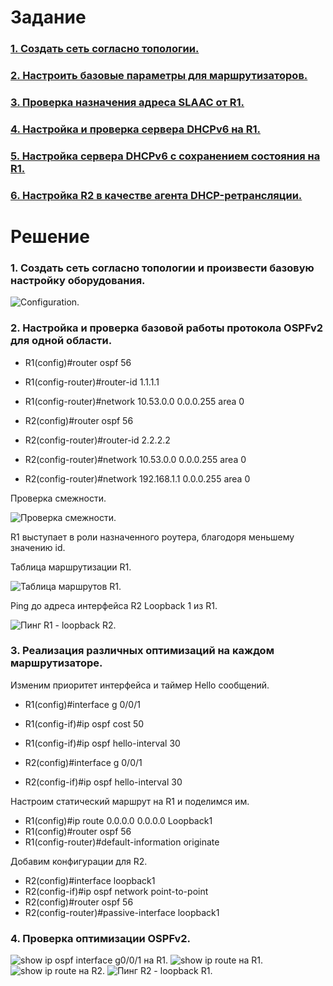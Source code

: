 # Задание
### [1. Создать сеть согласно топологии.](#1)
### [2. Настроить базовые параметры для маршрутизаторов.](#2)
### [3. Проверка назначения адреса SLAAC от R1.](#3)
### [4.	Настройка и проверка сервера DHCPv6 на R1.](#4)
### [5. Настройка сервера DHCPv6 с сохранением состояния на R1.](#5)
### [6. Настройка R2 в качестве агента DHCP-ретрансляции.](#6)

# Решение   
### <a name="1"> 1. Создать сеть согласно топологии и произвести базовую настройку оборудования.</a>  

<image src="./Conf.PNG" alt="Configuration.">  
  

### <a name="2"> 2. Настройка и проверка базовой работы протокола OSPFv2 для одной области.</a>  
  
  * R1(config)#router ospf 56  
  * R1(config-router)#router-id 1.1.1.1  
  * R1(config-router)#network 10.53.0.0 0.0.0.255 area 0  

  * R2(config)#router ospf 56  
  * R2(config-router)#router-id 2.2.2.2  
  * R2(config-router)#network 10.53.0.0 0.0.0.255 area 0  
  * R2(config-router)#network 192.168.1.1 0.0.0.255 area 0  
  
  Проверка смежности.  
  
  <image src="./r2-neighbor.PNG" alt="Проверка смежности.">  
   
  R1 выступает в роли назначенного роутера, благодоря меньшему значению id. 
    
  Таблица маршрутизации R1.
    
  <image src="./r1-route.PNG" alt="Таблица маршрутов R1."> 
    
  Ping до адреса интерфейса R2 Loopback 1 из R1.
    
  <image src="./r1-ping-loopback.PNG" alt="Пинг R1 - loopback R2.">  
    
### <a name="3"> 3. Реализация различных оптимизаций на каждом маршрутизаторе.</a>  
    
  Изменим приоритет интерфейса и таймер Hello сообщений.  
  * R1(config)#interface g 0/0/1  
  * R1(config-if)#ip ospf cost 50  
  * R1(config-if)#ip ospf hello-interval 30  
    
  * R2(config)#interface g 0/0/1  
  * R2(config-if)#ip ospf hello-interval 30  
    
 Настроим статический маршрут на R1 и поделимся им.  
    
  * R1(config)#ip route 0.0.0.0 0.0.0.0 Loopback1  
  * R1(config)#router ospf 56  
  * R1(config-router)#default-information originate  
    
  Добавим конфигурации для R2.
    
  * R2(config)#interface loopback1  
  * R2(config-if)#ip ospf network point-to-point  
  * R2(config)#router ospf 56  
  * R2(config-router)#passive-interface loopback1  
    
### <a name="4"> 4. Проверка оптимизации OSPFv2.</a>  
    
  <image src="./r1-ospf-check.PNG" alt="show ip ospf interface g0/0/1 на R1.">  
    
  <image src="./r1-route.PNG" alt="show ip route на R1.">  
    
  <image src="./r2-ospf-check.PNG" alt="show ip route на R2.">  
    
  <image src="./r2-ping-loopback.PNG" alt="Пинг R2 - loopback R1.">  
    
  
  
